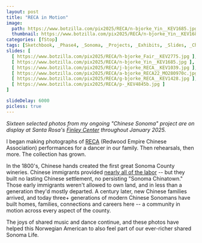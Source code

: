 ```yaml
---
layout: post
title: "RECA in Motion"
image:
  path: https://www.botzilla.com/pix2025/RECA/n-bjorke_Yin__KEV1685.jpg
  thumbnail: https://www.botzilla.com/pix2025/RECA/n-bjorke_Yin__KEV1685.jpg
categories: [fStop]
tags: [Sketchbook, _Phase4, _Sonoma, _Projects, _Exhibits, _Slides, _China, _SeeSee]
slides: [ 
  [ https://www.botzilla.com/pix2025/RECA/h-bjorke_Fair__KEV2775.jpg ],
  [ https://www.botzilla.com/pix2025/RECA/n-bjorke_Yin__KEV1685.jpg ],
  [ https://www.botzilla.com/pix2025/RECA/j-bjorke_RECA__KEV1039.jpg ],
  [ https://www.botzilla.com/pix2025/RECA/a-bjorke_RECA22_MO280970c.jpg ],
  [ https://www.botzilla.com/pix2025/RECA/g-bjorke_RECA__KEV1428.jpg ],
  [ https://www.botzilla.com/pix2025/RECA/p-_KEV4845b.jpg ]
]

slideDelay: 6000
picless: true
---
```


_Sixteen selected photos from my ongoing "Chinese Sonoma" project are on display at Santa Rosa's [Finley Center](https://www.srcity.org/2110/Finley-Community-Center) throughout January 2025._

<!--more-->

I began making photographs of [RECA](http://www.recacenter.org/) (Redwood Empire Chinese Association) performances for a dancer in our family. Then rehearsals, then more. The collection has grown.

In the 1800's, Chinese hands created the first great Sonoma County wineries. Chinese immigrants provided [nearly all of the labor](https://thisdayinwinehistory.com/forgotten-history-of-chinese-immigrants-sonoma/) -- but they built no lasting Chinese settlement, no persisting "Sonoma Chinatown." Those early immigrants weren't allowed to own land, and in less than a generation they'd mostly departed. A century later, new Chinese families arrived, and today three+ generations of modern Chinese Sonomans have built homes, families, connections and careers here -- a community in motion across every aspect of the county.

The joys of shared music and dance continue, and these photos have helped this Norwegian American to also feel part of our ever-richer shared Sonoma Life.

